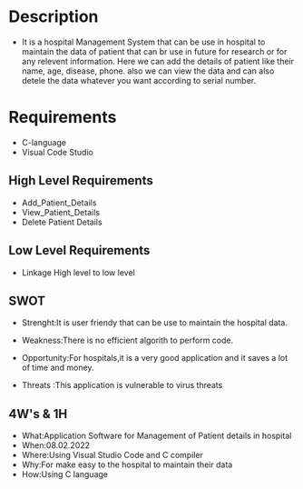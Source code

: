  # Description
* It is a hospital Management System that can be use in  hospital to maintain the data of patient that can br use in future for research or for any relevent information. Here we can add the details of patient like their name, age, disease, phone. also we can view the data and can also detele the data whatever you want according to serial number.

 # Requirements
 * C-language
 * Visual Code Studio

## High Level Requirements
* Add_Patient_Details 
* View_Patient_Details
* Delete Patient Details

## Low Level Requirements
* Linkage High level to low level

## SWOT 
* Strenght:It is user friendy that can  be use to maintain the hospital data.

* Weakness:There is no efficient algorith to perform code.

* Opportunity:For hospitals,it is a very good application and it 
saves a lot of time and money.

* Threats :This application is vulnerable to virus threats

## 4W's & 1H
* What:Application Software for Management of Patient details in hospital
* When:08.02.2022
* Where:Using Visual Studio Code and C compiler
* Why:For make easy to the hospital to maintain their data 
* How:Using C language